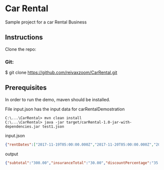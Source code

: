 # Car Rental
Sample project for a car Rental Business

## Instructions
Clone the repo:

### Git:

$ git clone https://github.com/reivaxzoom/CarRental.git


## Prerequisites
In order to run the demo, maven should be installed.

File input.json has the input data for carRentalDemostration

```
C:\...\CarRental> mvn clean install
C:\...\CarRental> java -jar target/carRental-1.0-jar-with-dependencies.jar test1.json
```
input.json
```JSON
{"rentDates":["2017-11-19T05:00:00.000Z","2017-11-20T05:00:00.000Z","2017-11-21T05:00:00.000Z"],"car":{"model":"Eveo","type":"SUV"},"membership":false,"age":30}
```
output
```JSON
{"subtotal":"300.00","insuranceTotal":"30.00","discountPercentage":"35.00","totalPayment":"295.00"}
```

